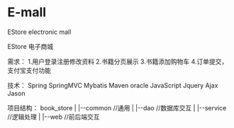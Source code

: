 # E-mall
EStore electronic mall

EStore 电子商城

需求：
1.用户登录注册修改资料
2.书籍分页展示
3.书籍添加购物车
4.订单提交，支付宝支付功能

技术：
Spring
SpringMVC
Mybatis
Maven
oracle 
JavaScript
Jquery
Ajax
Jason

项目结构：
book_store
|
|--common //通用
|
|--dao //数据库交互
|
|--service //逻辑处理
|
|--web //前后端交互

